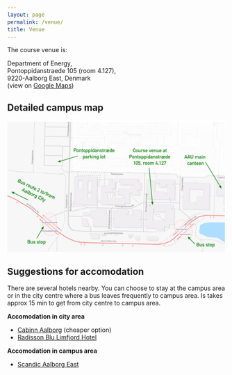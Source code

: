 ```yaml
---
layout: page
permalink: /venue/
title: Venue
---
```


The course venue is:

Department of Energy,  
Pontoppidanstraede 105 (room 4.127),  
9220-Aalborg East, Denmark  
(view on [Google Maps](https://www.google.com/maps/@57.0161838,9.9741514,429m/data=!3m1!1e3))


## Detailed campus map
![](../images/AAU_venue.png)

## Suggestions for accomodation

There are several hotels nearby. You can choose to stay at the campus area or in the city centre where a bus leaves frequently to campus area. Is takes approx 15 min to get from city centre to campus area.

**Accomodation in city area**
- [Cabinn Aalborg](https://www.cabinn.com/hotel/cabinn-aalborg) (cheaper option)
- [Radisson Blu Limfjord Hotel](https://www.radissonhotels.com/en-us/hotels/radisson-blu-aalborg-limfjord)

**Accomodation in campus area**
- [Scandic Aalborg East](https://www.scandichotels.com/hotels/denmark/aalborg/scandic-aalborg-ost)


